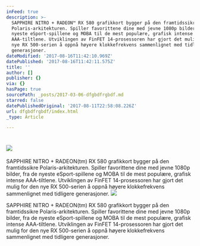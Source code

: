 ```yaml
---
inFeed: true
description: >-
  SAPPHIRE NITRO + RADEON™ RX 580 grafikkort bygger på den framtidssikre
  Polaris-arkitekturen. Spiller favorittene dine med jevne 1080p bilder, fra de
  nyeste eSport-spillene og MOBA til de mest populære, grafisk intense
  AAA-tiltlene. Utviklingen av FinFET 14-prosessoren har gjort det mulig for den
  nye RX 500-serien å oppnå høyere klokkefrekvens sammenlignet med tidligere
  generasjoner.
dateModified: '2017-08-16T11:42:10.969Z'
datePublished: '2017-08-16T11:42:11.575Z'
title: ''
author: []
publisher: {}
via: {}
hasPage: true
sourcePath: _posts/2017-03-06-dfgbdfrgbdf.md
starred: false
datePublishedOriginal: '2017-08-11T22:58:08.226Z'
url: dfgbdfrgbdf/index.html
_type: Article

---
```

# ![](https://the-grid-user-content.s3-us-west-2.amazonaws.com/55e37f56-5564-481a-9051-150621c87eee.jpg)

SAPPHIRE NITRO + RADEON(tm) RX 580 grafikkort bygger på den framtidssikre Polaris-arkitekturen. Spiller favorittene dine med jevne 1080p bilder, fra de nyeste eSport-spillene og MOBA til de mest populære, grafisk intense AAA-tiltlene. Utviklingen av FinFET 14-prosessoren har gjort det mulig for den nye RX 500-serien å oppnå høyere klokkefrekvens sammenlignet med tidligere generasjoner.
![](https://the-grid-user-content.s3-us-west-2.amazonaws.com/19fa6d85-6c0a-468f-bc9d-5aee8aaacad1.jpg)

SAPPHIRE NITRO + RADEON(tm) RX 580 grafikkort bygger på den framtidssikre Polaris-arkitekturen. Spiller favorittene dine med jevne 1080p bilder, fra de nyeste eSport-spillene og MOBA til de mest populære, grafisk intense AAA-tiltlene. Utviklingen av FinFET 14-prosessoren har gjort det mulig for den nye RX 500-serien å oppnå høyere klokkefrekvens sammenlignet med tidligere generasjoner.
